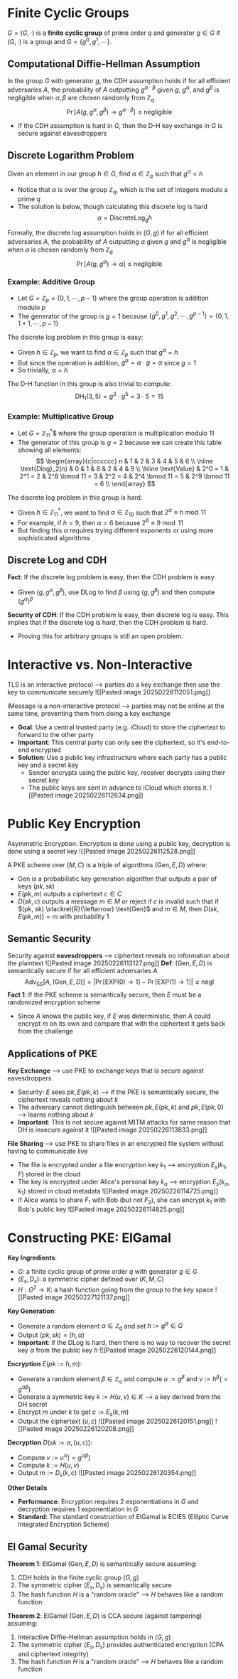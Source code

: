 # Finite Cyclic Groups
$G = (G, \cdot)$ is a **finite cyclic group** of prime order $q$ and generator $g \in G$ if $(G, \cdot)$ is a group and $G = \{g^0, g^1, \cdots \}$.

## Computational Diffie-Hellman Assumption
In the group $G$ with generator $g$, the CDH assumption holds if for all efficient adversaries $A$, the probability of $A$ outputting $g^{\alpha \cdot \beta}$ given $g$, $g^\alpha$, and $g^\beta$ is negligible when $\alpha, \beta$ are chosen randomly from $\mathbb{Z}_q$
$$
\Pr[A(g, g^\alpha, g^\beta) \rightarrow g^{\alpha \cdot \beta}] \leq \text{negligible}
$$

* If the CDH assumption is hard in $G$, then the D-H key exchange in $G$ is secure against eavesdroppers

## Discrete Logarithm Problem
Given an element in our group $h \in G$, find $\alpha \in \mathbb{Z}_q$ such that $g^\alpha = h$
* Notice that $\alpha$ is over the group $\mathbb{Z}_q$, which is the set of integers modulo a prime $q$
* The solution is below, though calculating this discrete log is hard
$$
\alpha = \text{DiscreteLog}_{g} h
$$

Formally, the discrete log assumption holds in $(G, g)$ if for all efficient adversaries $A$, the probability of $A$ outputting $\alpha$ given $g$ and $g^\alpha$ is negligible when $\alpha$ is chosen randomly from $\mathbb{Z}_q$
$$
\Pr[A(g, g^\alpha) \rightarrow \alpha] \leq \text{negligible}
$$

### Example: Additive Group
* Let $G = \mathbb{Z}_p = \{0, 1, \cdots, p-1\}$ where the group operation is addition modulo $p$
* The generator of the group is $g = 1$ because $\{g^0, g^1, g^2, \cdots, g^{p-1}\} = \{0, 1, 1+1, \cdots, p-1\}$

The discrete log problem in this group is easy:
* Given $h \in \mathbb{Z}_p$, we want to find $\alpha \in \mathbb{Z}_p$ such that $g^\alpha = h$
* But since the operation is addition, $g^\alpha = \alpha \cdot g = \alpha$ since $g = 1$
* So trivially, $\alpha = h$

The D-H function in this group is also trivial to compute:
$$
\text{DH}_1(3,5) = g^{3} \cdot g^{5} = 3 \cdot 5 = 15
$$

### Example: Multiplicative Group
* Let $G = \mathbb{Z}_{11}^*$$ where the group operation is multiplication modulo $11$
* The generator of this group is $g = 2$ because we can create this table showing all elements:
$$
\begin{array}{c|cccccc}
n & 1 & 2 & 3 & 4 & 5 & 6 \\
\hline
\text{Dlog}_2(n) & 0 & 1 & 8 & 2 & 4 & 9 \\
\hline
\text{Value} & 2^0 = 1 & 2^1 = 2 & 2^8 \bmod 11 = 3 & 2^2 = 4 & 2^4 \bmod 11 = 5 & 2^9 \bmod 11 = 6 \\
\end{array}
$$

The discrete log problem in this group is hard:
* Given $h \in \mathbb{Z}_{11}^*$, we want to find $\alpha \in \mathbb{Z}_{10}$ such that $2^\alpha \equiv h \bmod 11$
* For example, if $h = 9$, then $\alpha = 6$ because $2^6 \equiv 9 \bmod 11$
* But finding this $\alpha$ requires trying different exponents or using more sophisticated algorithms

## Discrete Log and CDH
**Fact**: If the discrete log problem is easy, then the CDH problem is easy
* Given $(g, g^\alpha, g^\beta)$, use DLog to find $\beta$ using $(g, g^\beta)$ and then compute $(g^\alpha)^\beta$

**Security of CDH**: If the CDH problem is easy, then discrete log is easy. This implies that if the discrete log is hard, then the CDH problem is hard.
* Proving this for arbitrary groups is still an open problem.

# Interactive vs. Non-Interactive
TLS is an interactive protocol ⟶ parties do a key exchange then use the key to communicate securely
![[Pasted image 20250226112051.png]]

iMessage is a non-interactive protocol ⟶ parties may not be online at the same time, preventing them from doing a key exchange
* **Goal**: Use a central trusted party (e.g. iCloud) to store the ciphertext to forward to the other party
* **Important**: This central party can only see the ciphertext, so it's end-to-end encrypted
* **Solution**: Use a public key infrastructure where each party has a public key and a secret key
	* Sender encrypts using the public key, receiver decrypts using their secret key
	* The public keys are sent in advance to iCloud which stores it.
![[Pasted image 20250226112634.png]]

# Public Key Encryption
Asymmetric Encryption: Encryption is done using a public key, decryption is done using a secret key
![[Pasted image 20250226112528.png]]

A PKE scheme over $(M, C)$ is a triple of algorithms $(\text{Gen}, E, D)$ where:
* $\text{Gen}$ is a probabilistic key generation algorithm that outputs a pair of keys $(pk, sk)$
* $E(pk, m)$ outputs a ciphertext $c \in C$
* $D(sk, c)$ outputs a message $m \in M$ or $\text{reject}$ if $c$ is invalid
such that if $(pk, sk) \stackrel{R}{\leftarrow} \text{Gen}$ and $m \in M$, then $D(sk, E(pk, m)) = m$ with probability $1$

## Semantic Security
Security against **eavesdroppers** ⟶ ciphertext reveals no information about the plaintext
![[Pasted image 20250226113127.png]]
**Def**: $(\text{Gen}, E, D)$ is semantically secure if for all efficient adversaries $A$
$$
\text{Adv}_\text{SS}[A, (\text{Gen}, E, D)] = \left| \Pr[\text{EXP}(0) \rightarrow 1] - \Pr[\text{EXP}(1) \rightarrow 1] \right| \leq \text{negl}
$$
**Fact 1**: If the PKE scheme is semantically secure, then $E$ must be a randomized encryption scheme
* Since $A$ knows the public key, if $E$ was deterministic, then $A$ could encrypt $m$ on its own and compare that with the ciphertext it gets back from the challenge

## Applications of PKE

**Key Exchange** ⟶ use PKE to exchange keys that is secure against eavesdroppers
* Security: $E$ sees $pk, E(pk, k)$ ⟶ if the PKE is semantically secure, the ciphertext reveals nothing about $k$
* The adversary cannot distinguish between $pk, E(pk, k)$ and $pk, E(pk, 0)$ ⟶ learns nothing about $k$
* **Important**: This is not secure against MITM attacks for same reason that DH is insecure against it
![[Pasted image 20250226113833.png]]

**File Sharing** ⟶ use PKE to share files in an encrypted file system without having to communicate live
* The file is encrypted under a file encryption key $k_1$ ⟶ encryption $E_s(k_1, F)$ stored in the cloud
* The key is encrypted under Alice's personal key $k_a$ ⟶ encryption $E_s(k_a, k_1)$ stored in cloud metadata
![[Pasted image 20250226114725.png]]
* If Alice wants to share $F_1$ with Bob (but not $F_2$), she can encrypt $k_1$ with Bob's public key
![[Pasted image 20250226114825.png]]

# Constructing PKE: ElGamal

**Key Ingredients**:
* $G$: a finite cyclic group of prime order $q$ with generator $g \in G$
* $(E_s, D_s)$: a symmetric cipher defined over $(K, M, C)$
* $H: G^2 \rightarrow K$: a hash function going from the group to the key space
![[Pasted image 20250227121137.png]]

**Key Generation**:
* Generate a random element $\alpha \in \mathbb{Z}_q$ and set $h := g^\alpha \in G$
* Output $(pk, sk) = (h, \alpha)$
* **Important**: if the DLog is hard, then there is no way to recover the secret key $\alpha$ from the public key $h$
![[Pasted image 20250226120144.png]]

**Encryption** $E(pk := h, m)$:
* Generate a random element $\beta \in \mathbb{Z}_q$ and compute $u := g^\beta$ and $v := h^\beta (= g^{\alpha \beta})$
* Generate a symmetric key $k := H(u, v) \in K$ ⟶ a key derived from the DH secret
* Encrypt $m$ under $k$ to get $c := E_s(k, m)$
* Output the ciphertext $(u, c)$
![[Pasted image 20250226120151.png]]
![[Pasted image 20250226120208.png]]

**Decryption** $D(sk := \alpha, (u, c))$:
* Compute $v := u^\alpha (= g^{\alpha \beta})$
* Compute $k := H(u, v)$
* Output $m := D_s(k, c)$
![[Pasted image 20250226120354.png]]

**Other Details**
* **Performance**: Encryption requires 2 exponentiations in $G$ and decryption requires 1 exponentiation in $G$
* **Standard**: The standard construction of ElGamal is ECIES (Elliptic Curve Integrated Encryption Scheme)

## El Gamal Security

**Theorem 1**: ElGamal $(\text{Gen}, E, D)$ is semantically secure assuming:
1. CDH holds in the finite cyclic group $(G, g)$
2. The symmetric cipher $(E_s, D_s)$ is semantically secure
3. The hash function $H$ is a "random oracle" ⟶ $H$ behaves like a random function

**Theorem 2**: ElGamal $(\text{Gen}, E, D)$ is CCA secure (against tampering) assuming:
1. Interactive Diffie-Hellman assumption holds in $(G, g)$
2. The symmetric cipher $(E_s, D_s)$ provides authenticated encryption (CPA and ciphertext integrity)
3. The hash function $H$ is a "random oracle" ⟶ $H$ behaves like a random function
